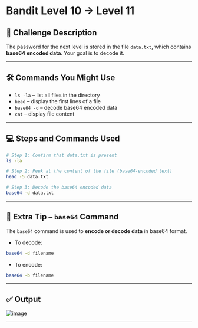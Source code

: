 # Bandit Level 10 → Level 11

## 🧩 Challenge Description

The password for the next level is stored in the file `data.txt`, which contains **base64 encoded data**. Your goal is to decode it.

---

## 🛠 Commands You Might Use

- `ls -la` – list all files in the directory
- `head` – display the first lines of a file
- `base64 -d` – decode base64 encoded data
- `cat` – display file content

---

## 💻 Steps and Commands Used

```bash
# Step 1: Confirm that data.txt is present
ls -la

# Step 2: Peek at the content of the file (base64-encoded text)
head -5 data.txt

# Step 3: Decode the base64 encoded data
base64 -d data.txt
```

---

## 📘 Extra Tip – `base64` Command

The `base64` command is used to **encode or decode data** in base64 format.

- To decode:

```bash
base64 -d filename
```

- To encode:

```bash
base64 -b filename
```

---

## ✅ Output
![image](https://github.com/user-attachments/assets/1b6d5b7a-37b5-4acb-bcdc-d3ea9160cc6c)

---

